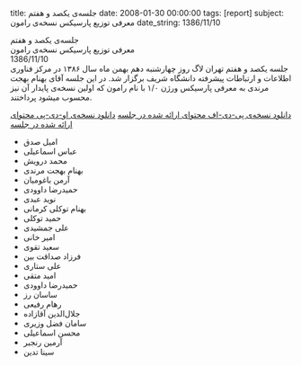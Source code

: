 title: جلسه‌ی یکصد و هفتم
date: 2008-01-30 00:00:00
tags: [report]
subject: معرفی توزیع پارسیکس نسخه‌ی رامون
date_string: 1386/11/10


<div class="title">
	جلسه‌ی یکصد و هفتم
</div>

<div class="subject">
معرفی توزیع پارسیکس نسخه‌ی رامون
</div>

<div class="date">
1386/11/10
</div>

<div class="body">
جلسه یکصد و هفتم تهران لاگ روز چهارشنبه دهم بهمن ماه سال ۱۳۸۶ در مرکز فناوری اطلاعات و ارتباطات پیشرفته دانشگاه شریف برگزار شد. در این جلسه آقای بهنام بهجت مرندی به معرفی پارسیکس ورژن ۱/۰ با نام رامون که اولین نسخه‌ی پایدار آن نیز محسوب میشود پرداختند.
</div>

<a href="/presentations/86_11_10_parsix.pdf" class="attachment">دانلود نسخه‌ی پی-دی-اف محتوای ارائه  شده در جلسه</a>
<a href="/presentations/86_11_10_parsix.odp" class="attachment">دانلود نسخه‌ی او-دی-پی محتوای ارائه شده در جلسه</a>

<ul class="members bullet">
<li>امیل صدق</li>
<li>عباس اسماعیلی</li>
<li>محمد درویش</li>
<li>بهنام بهجت مرندی</li>
<li>آرمن باغومیان</li>
<li>حمیدرضا داوودی</li>
<li>نوید عبدی</li>
<li>بهنام توکلی کرمانی</li>
<li>حمید توکلی</li>
<li>علی جمشیدی</li>
<li>امیر خانی</li>
<li>سعید تقوی</li>
<li>فرزاد صداقت بین</li>
<li>علی ستاری</li>
<li>امید متقی</li>
<li>حمیدرضا داوودی</li>
<li>ساسان رز</li>
<li>رهام رفیعی</li>
<li>جلال‌الدین آقازاده</li>
<li>سامان فضل وزیری</li>
<li>محسن اسماعیلی</li>
<li>آرمین رنجبر</li>
<li>سینا تدین</li>
</ul>
<br />
<br />
